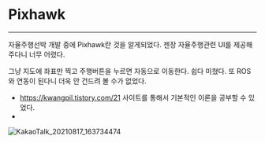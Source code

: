 # Pixhawk
----------------------------------
자율주행선박 개발 중에 Pixhawk란 것을 알게되었다. 젠장 자율주행관련 UI를 제공해주다니 너무 어렸다.

그냥 지도에 좌표만 찍고 주행버튼을 누르면 자동으로 이동한다. 쉽다 미쳤다. 또 ROS와 연동이 된다니 더욱 안 건드려 볼 수가 없었다.

* https://kwangpil.tistory.com/21 사이트를 통해서 기본적인 이론을 공부할 수 있었다.
* 
![KakaoTalk_20210817_163734474](https://user-images.githubusercontent.com/48241432/129684199-6522dbb7-570b-4bff-a21c-0d0bf493080b.jpg)
